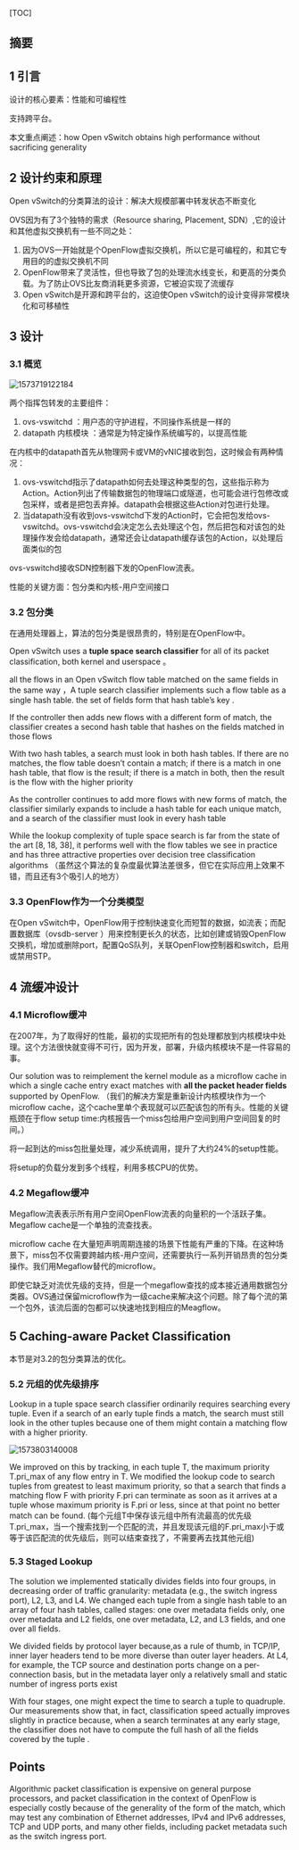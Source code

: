 [TOC]



## 摘要

## 1 引言

设计的核心要素：性能和可编程性

支持跨平台。

本文重点阐述：how Open vSwitch obtains high performance without sacrificing generality 



## 2 设计约束和原理

Open vSwitch的分类算法的设计：解决大规模部署中转发状态不断变化

OVS因为有了3个独特的需求（Resource sharing, Placement, SDN）,它的设计和其他虚拟交换机有一些不同之处：

1. 因为OVS一开始就是个OpenFlow虚拟交换机，所以它是可编程的，和其它专用目的的虚拟交换机不同
2. OpenFlow带来了灵活性，但也导致了包的处理流水线变长，和更高的分类负载。为了防止OVS比友商消耗更多资源，它被迫实现了流缓存
3. Open vSwitch是开源和跨平台的，这迫使Open vSwitch的设计变得非常模块化和可移植性



## 3 设计

### 3.1 概览

![1573719122184](image/1573719122184.png)

两个指挥包转发的主要组件：

1. ovs-vswitchd ：用户态的守护进程，不同操作系统是一样的
2. datapath 内核模块 ：通常是为特定操作系统编写的，以提高性能

在内核中的datapath首先从物理网卡或VM的vNIC接收到包，这时候会有两种情况：

1. ovs-vswitchd指示了datapath如何去处理这种类型的包，这些指示称为Action。Action列出了传输数据包的物理端口或隧道，也可能会进行包修改或包采样，或者是把包丢弃掉。datapath会根据这些Action对包进行处理。
2. 当datapath没有收到ovs-vswitchd下发的Action时，它会把包发给ovs-vswitchd。ovs-vswitchd会决定怎么去处理这个包，然后把包和对该包的处理操作发会给datapath，通常还会让datapath缓存该包的Action，以处理后面类似的包

ovs-vswitchd接收SDN控制器下发的OpenFlow流表。

性能的关键方面：包分类和内核-用户空间接口

### 3.2 包分类

在通用处理器上，算法的包分类是很昂贵的，特别是在OpenFlow中。

Open vSwitch uses a **tuple space search classifier** for all of its packet classification, both kernel and userspace 。

all the flows in an Open vSwitch flow table matched on the same fields in the same way ，A tuple search classifier implements such a flow table as a single hash table. the set of fields form that hash table’s key .

If the controller then adds new flows with a different form of match, the classifier creates a second hash table that hashes on the fields matched in those flows 

With two hash tables, a search must look in both hash tables. If there are no matches, the flow table doesn’t contain a match; if there is a match in one hash table, that flow is the result; if there is a match in both, then the result is the flow with the higher priority 

As the controller continues to add more flows with new forms of match, the classifier similarly expands to include a hash
table for each unique match, and a search of the classifier must look in every hash table 

While the lookup complexity of tuple space search is far from the state of the art [8, 18, 38], it performs well with the flow tables we see in practice and has three attractive properties over decision tree classification algorithms （虽然这个算法的复杂度最优算法差很多，但它在实际应用上效果不错，而且还有3个吸引人的地方）

### 3.3 OpenFlow作为一个分类模型

在Open vSwitch中，OpenFlow用于控制快速变化而短暂的数据，如流表；而配置数据库（ovsdb-server ）用来控制更长久的状态，比如创建或销毁OpenFlow交换机，增加或删除port，配置QoS队列，关联OpenFlow控制器和switch，启用或禁用STP。



## 4 流缓冲设计

### 4.1 Microflow缓冲

在2007年，为了取得好的性能，最初的实现把所有的包处理都放到内核模块中处理。这个方法很快就变得不可行，因为开发，部署，升级内核模块不是一件容易的事。

Our solution was to reimplement the kernel module as a microflow cache in which a single cache entry exact matches with **all the packet header fields** supported by OpenFlow.  （我们的解决方案是重新设计内核模块作为一个microflow cache，这个cache里单个表现就可以匹配该包的所有头。性能的关键瓶颈在于flow setup time:内核报告一个miss包给用户空间到用户空间回复的时间。）



将一起到达的miss包批量处理，减少系统调用，提升了大约24%的setup性能。

将setup的负载分发到多个线程，利用多核CPU的优势。

### 4.2 Megaflow缓冲

Megaflow流表表示所有用户空间OpenFlow流表的向量积的一个活跃子集。Megaflow cache是一个单独的流查找表。

microflow cache 在大量短声明周期连接的场景下性能有严重的下降。在这种场景下，miss包不仅需要跨越内核-用户空间，还需要执行一系列开销昂贵的包分类操作。我们用Megaflow替代的microflow。

即使它缺乏对流优先级的支持，但是一个megaflow查找的成本接近通用数据包分类器。OVS通过保留microflow作为一级cache来解决这个问题。除了每个流的第一个包外，该流后面的包都可以快速地找到相应的Meagflow。



## 5 Caching-aware Packet Classification 

本节是对3.2的包分类算法的优化。

### 5.2 元组的优先级排序

Lookup in a tuple space search classifier ordinarily requires searching every tuple. Even if a search of an early tuple finds a match, the search must still look in the other tuples because one of them might contain a matching flow with a higher priority. 

![1573803140008](image/1573803140008.png)

We improved on this by tracking, in each tuple T, the maximum priority T.pri_max of any flow entry in T. We modified the lookup code to search tuples from greatest to least maximum priority, so that a search that finds a matching flow F with priority F.pri can terminate as soon as it arrives at a tuple whose maximum priority is F.pri or less, since at that point no better match can be found. (每个元组T中保存该元组中所有流最高的优先级T.pri_max，当一个搜索找到一个匹配的流，并且发现该元组的F.pri_max小于或等于该匹配流的优先级后，则可以结束查找了，不需要再去找其他元组)



### 5.3 Staged Lookup 

The solution we implemented statically divides fields into four groups, in decreasing order of traffic granularity: metadata (e.g., the switch ingress port), L2, L3, and L4. We changed each tuple from a single hash table to an array of four hash tables, called stages: one over metadata fields only, one over metadata and L2 fields, one over metadata, L2, and L3 fields, and one over all fields. 

We divided fields by protocol layer because,as a rule of thumb, in TCP/IP, inner layer headers tend to be more diverse than outer layer headers. At L4, for example, the TCP source and destination ports change on a per-connection basis, but in the metadata layer only a relatively small and static number of ingress ports exist 

With four stages, one might expect the time to search a tuple to quadruple. Our measurements show that, in fact, classification speed actually improves slightly in practice because, when a search terminates at any early stage, the classifier does not have to compute the full hash of all the fields covered by the tuple .





## Points

Algorithmic packet classification is expensive on general
purpose processors, and packet classification in the context of OpenFlow is especially costly because of the generality of the form of the match, which may test any combination of Ethernet addresses, IPv4 and IPv6 addresses,
TCP and UDP ports, and many other fields, including
packet metadata such as the switch ingress port. 